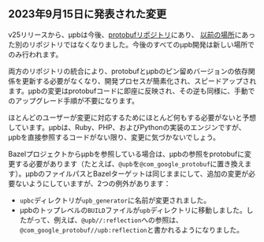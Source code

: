 ## 2023年9月15日に発表された変更

v25リリースから、μpbは今後、[protobufリポジトリ](https://github.com/protocolbuffers/protobuf)にあり、
[以前の場所](https://github.com/protocolbuffers/upb)にあった別のリポジトリではなくなりました。今後のすべてのμpb開発は新しい場所でのみ行われます。

両方のリポジトリの統合により、protobufとμpbのピン留めバージョンの依存関係を更新する必要がなくなり、開発プロセスが簡素化され、スピードアップされます。μpbの変更はprotobufコードに即座に反映され、その逆も同様に、手動でのアップグレード手順が不要になります。

ほとんどのユーザーが変更に対応するためにほとんど何もする必要がないと予想しています。μpbは、Ruby、PHP、およびPythonの実装のエンジンですが、μpbを直接参照するコードがない限り、変更に気づかないでしょう。

Bazelプロジェクトからμpbを参照している場合は、μpbの参照をprotobufに変更する必要があります（たとえば、`@upb`を`@com_google_protobuf`に置き換えます）。μpbのファイルパスとBazelターゲットは同じままにして、追加の変更が必要ないようにしていますが、2つの例外があります：

-   `upbc`ディレクトリが`upb_generator`に名前が変更されました。
-   μpbのトップレベルの`BUILD`ファイルが`upb`ディレクトリに移動しました。したがって、例えば、`@upb//:reflection`への参照は、`@com_google_protobuf//upb:reflection`と書かれるようになりました。
